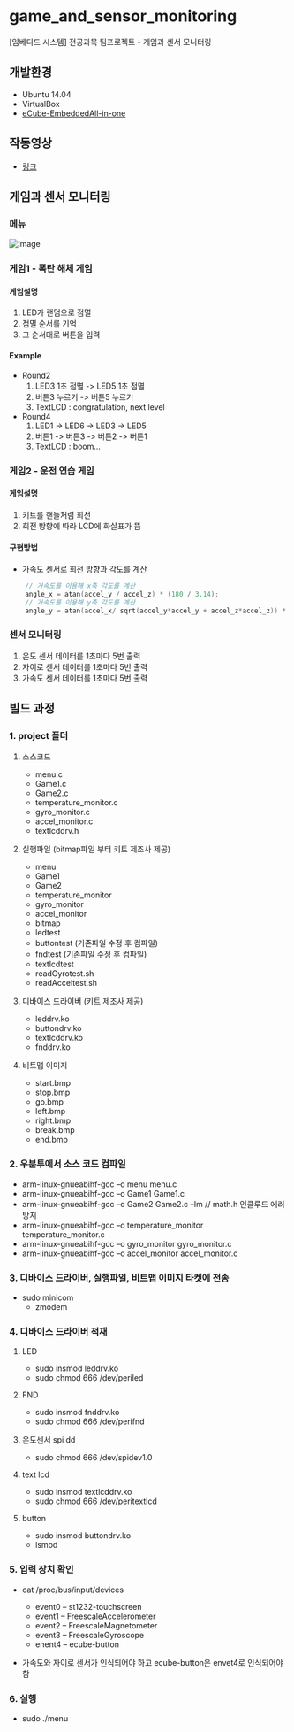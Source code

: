 # game_and_sensor_monitoring
[임베디드 시스템] 전공과목 팀프로젝트 - 게임과 센서 모니터링

## 개발환경
- Ubuntu 14.04
- VirtualBox
- [eCube-EmbeddedAll-in-one](https://hancomnshop.co.kr/product/ecube-embeddedall-in-one/145/)

## 작동영상
- [링크](https://youtu.be/rA6nzgUYMHs)

## 게임과 센서 모니터링

### 메뉴

![image](https://user-images.githubusercontent.com/48342925/146694810-fa66fcd6-0723-44b5-a2ec-9194cf81dbc3.png)


### 게임1 - 폭탄 해체 게임
#### 게임설명
1. LED가 랜덤으로 점멸
2. 점멸 순서를 기억
3. 그 순서대로 버튼을 입력

#### Example
- Round2 
  1. LED3 1초 점멸 -> LED5 1초 점멸
  2. 버튼3 누르기 -> 버튼5 누르기
  3. TextLCD : congratulation, next level
- Round4
  1. LED1 -> LED6 -> LED3 -> LED5
  2. 버튼1 -> 버튼3 -> 버튼2 -> 버튼1
  3. TextLCD : boom...

### 게임2 - 운전 연습 게임
#### 게임설명
1. 키트를 핸들처럼 회전
2. 회전 방향에 따라 LCD에 화살표가 뜸

#### 구현방법
- 가속도 센서로 회전 방향과 각도를 계산
```c
	// 가속도를 이용해 x축 각도를 계산
	angle_x = atan(accel_y / accel_z) * (180 / 3.14);
	// 가속도를 이용해 y축 각도를 계산
	angle_y = atan(accel_x/ sqrt(accel_y*accel_y + accel_z*accel_z)) * (180 / 3.14);
```

### 센서 모니터링
1. 온도 센서 데이터를 1초마다 5번 출력
2. 자이로 센서 데이터를 1초마다 5번 출력
3. 가속도 센서 데이터를 1초마다 5번 출력

## 빌드 과정

### 1. project 폴더  
1. 소스코드  
	- menu.c  
	- Game1.c  
	- Game2.c  
	- temperature_monitor.c  
	- gyro_monitor.c  
	- accel_monitor.c  
	- textlcddrv.h  

2. 실행파일 (bitmap파일 부터 키트 제조사 제공)
	- menu
	- Game1
	- Game2
	- temperature_monitor
	- gyro_monitor
	- accel_monitor
	- bitmap
	- ledtest 
	- buttontest (기존파일 수정 후 컴파일)
	- fndtest (기존파일 수정 후 컴파일)
	- textlcdtest 
	- readGyrotest.sh  
	- readAcceltest.sh  

3. 디바이스 드라이버 (키트 제조사 제공)
	- leddrv.ko
	- buttondrv.ko
	- textlcddrv.ko
	- fnddrv.ko

4. 비트맵 이미지
	- start.bmp
	- stop.bmp
	- go.bmp
	- left.bmp
	- right.bmp
	- break.bmp
	- end.bmp

### 2. 우분투에서 소스 코드 컴파일
- arm-linux-gnueabihf-gcc –o menu menu.c
- arm-linux-gnueabihf-gcc –o Game1 Game1.c
- arm-linux-gnueabihf-gcc –o Game2 Game2.c –lm // math.h 인클루드 에러 방지
- arm-linux-gnueabihf-gcc –o temperature_monitor temperature_monitor.c
- arm-linux-gnueabihf-gcc –o gyro_monitor gyro_monitor.c
- arm-linux-gnueabihf-gcc –o accel_monitor accel_monitor.c

### 3. 디바이스 드라이버, 실행파일, 비트맵 이미지 타켓에 전송
- sudo minicom
	- zmodem

### 4. 디바이스 드라이버 적재

1. LED
	- sudo insmod leddrv.ko
	- sudo chmod 666 /dev/periled

2. FND
	- sudo insmod fnddrv.ko
	- sudo chmod 666 /dev/perifnd

3. 온도센서 spi dd
	- sudo chmod 666 /dev/spidev1.0 
 
4. text lcd
	- sudo insmod textlcddrv.ko
	- sudo chmod 666 /dev/peritextlcd

5. button
	- sudo insmod buttondrv.ko
	- lsmod

### 5. 입력 장치 확인
- cat /proc/bus/input/devices
	- event0 – st1232-touchscreen
	- event1 – FreescaleAccelerometer
	- event2 – FreescaleMagnetometer
	- event3 – FreescaleGyroscope
	- enent4 – ecube-button 

- 가속도와 자이로 센서가 인식되어야 하고 ecube-button은 envet4로 인식되어야 함

### 6. 실행
- sudo ./menu


